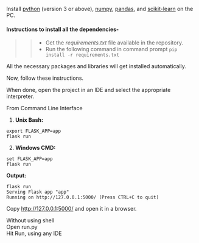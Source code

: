 Install [python](https://www.python.org/downloads/) (version 3 or above), [numpy](https://www.edureka.co/blog/install-numpy/), [pandas](https://www.youtube.com/watch?v=nZVolpD_Nl4), and [scikit-learn](https://scikit-learn.org/stable/install.html) on the PC. 

#### Instructions to install all the dependencies-
>>- Get the *requirements.txt* file available in the repository.
>>- Run the following command in command prompt `pip install -r requirements.txt`

All the necessary packages and libraries will get installed automatically.

Now, follow these instructions.

When done, open the project in an IDE and select the appropriate interpreter.

From Command Line Interface
1. **Unix Bash:**
```
export FLASK_APP=app
flask run
```

2. **Windows CMD:**
```
set FLASK_APP=app
flask run
```

**Output:**
```
flask run
Serving Flask app "app"
Running on http://127.0.0.1:5000/ (Press CTRL+C to quit)
```
Copy http://127.0.0.1:5000/ and open it in a browser.

Without using shell<br>
Open run.py<br>
Hit Run, using any IDE

